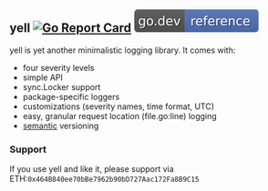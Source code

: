 ## yell [![Go Report Card](https://goreportcard.com/badge/github.com/jfcg/yell)](https://goreportcard.com/report/github.com/jfcg/yell) [![go.dev ref](https://raw.githubusercontent.com/jfcg/.github/main/godev.svg)](https://pkg.go.dev/github.com/jfcg/yell)
yell is yet another minimalistic logging library. It comes with:
- four severity levels
- simple API
- sync.Locker support
- package-specific loggers
- customizations (severity names, time format, UTC)
- easy, granular request location (file.go:line) logging
- [semantic](https://semver.org) versioning

### Support
If you use yell and like it, please support via ETH:`0x464B840ee70bBe7962b90bD727Aac172Fa8B9C15`
